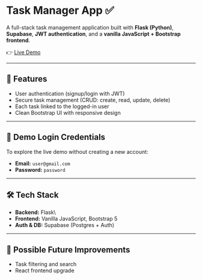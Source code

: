 # Task Manager App ✅

A full-stack task management application built with **Flask (Python)**,
**Supabase**, **JWT authentication**, and a **vanilla JavaScript +
Bootstrap frontend**.

👉 [Live Demo](https://task-manager-ten-red-75.vercel.app)

------------------------------------------------------------------------

## 🚀 Features

-   User authentication (signup/login with JWT)
-   Secure task management (CRUD: create, read, update, delete)
-   Each task linked to the logged-in user
-   Clean Bootstrap UI with responsive design

------------------------------------------------------------------------

## 🔑 Demo Login Credentials

To explore the live demo without creating a new account:

-   **Email:** `user@gmail.com`
-   **Password:** `password`

------------------------------------------------------------------------

## 🛠️ Tech Stack

-   **Backend:** Flask\
-   **Frontend:** Vanilla JavaScript, Bootstrap 5
-   **Auth & DB:** Supabase (Postgres + Auth)

------------------------------------------------------------------------

## 📌 Possible Future Improvements

-   Task filtering and search
-   React frontend upgrade
